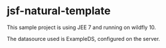 # jsf-natural-template

This sample project is using JEE 7 and running on wildfly 10.

The datasource used is ExampleDS, configured on the server.
